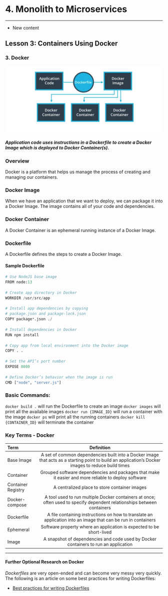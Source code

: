 # 4. Monolith to Microservices 
___
* New content 

## Lesson 3: Containers Using Docker

### 3. Docker

![](png/docker1.png)
##### Application code uses instructions in a Dockerfile to create a Docker Image which is deployed to Docker Container(s).

### Overview
Docker is a platform that helps us manage the process of creating and managing our containers.

### Docker Image
When we have an application that we want to deploy, we can package it into a Docker Image. The image contains all of your code and dependencies.

### Docker Container
A Docker Container is an ephemeral running instance of a Docker Image.

### Dockerfile
A Dockerfile defines the steps to create a Docker Image.

#### Sample Dockerfile

``` python
# Use NodeJS base image
FROM node:13

# Create app directory in Docker
WORKDIR /usr/src/app

# Install app dependencies by copying
# package.json and package-lock.json
COPY package*.json ./

# Install dependencies in Docker
RUN npm install

# Copy app from local environment into the Docker image
COPY . .

# Set the API’s port number
EXPOSE 8080

# Define Docker’s behavior when the image is run
CMD ["node", "server.js"]

```
### Basic Commands:
`docker build .` will run the Dockerfile to create an image
`docker images` will print all the available images
`docker run {IMAGE_ID}` will run a container with the image
`docker ps` will print all the running containers
`docker kill {CONTAINER_ID}` will terminate the container

### Key Terms - Docker
| **Term**    |  **Definition** |
| :---        |        :----:   |
|  Base Image  |  A set of common dependencies built into a Docker image that acts as a starting point to build an application’s Docker images to reduce build times          | 
|   Container	 |    Grouped software dependencies and packages that make it easier and more reliable to deploy software        | 
|  Container Registry |  A centralized place to store container images|
| Docker-compose  | A tool used to run multiple Docker containers at once; often used to specify dependent relationships between containers |
| Dockerfile  | A file containing instructions on how to translate an application into an image that can be run in containers |
| Ephemeral| Software property where an application is expected to be short-lived |
| Image | A snapshot of dependencies and code used by Docker containers to run an application |


	            
	                 
                 
	                     
___

#### Further Optional Research on Docker
*Dockerfiles* are very open-ended and can become very messy very quickly. The following is an article on some best practices for writing Dockerfiles:

* [Best practices for writing Dockerfiles](https://docs.docker.com/develop/develop-images/dockerfile_best-practices/)
